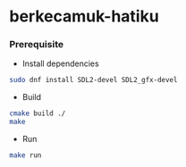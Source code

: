 # berkecamuk-hatiku

### Prerequisite
- Install dependencies
 ```bash
 sudo dnf install SDL2-devel SDL2_gfx-devel
 ```
- Build
 ```bash
 cmake build ./
 make
 ```
- Run
 ```bash
 make run
 ```
  
